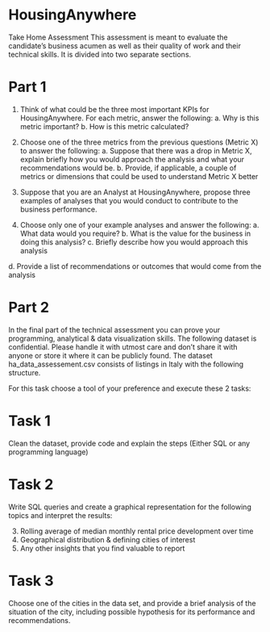# HousingAnywhere

Take Home Assessment
This assessment is meant to evaluate the candidate’s business acumen as well as their
quality of work and their technical skills. It is divided into two separate sections.


# Part 1
1. Think of what could be the three most important KPIs for HousingAnywhere. For
each metric, answer the following:
a. Why is this metric important?
b. How is this metric calculated?
2. Choose one of the three metrics from the previous questions (Metric X) to
answer the following:
a. Suppose that there was a drop in Metric X, explain briefly how you would
approach the analysis and what your recommendations would be.
b. Provide, if applicable, a couple of metrics or dimensions that could be
used to understand Metric X better

3. Suppose that you are an Analyst at HousingAnywhere, propose three examples
of analyses that you would conduct to contribute to the business performance.
4. Choose only one of your example analyses and answer the following:
a. What data would you require?
b. What is the value for the business in doing this analysis?
c. Briefly describe how you would approach this analysis

d. Provide a list of recommendations or outcomes that would come from
the analysis

# Part 2
In the final part of the technical assessment you can prove your programming,
analytical & data visualization skills. The following dataset is confidential. Please handle
it with utmost care and don’t share it with anyone or store it where it can be publicly
found. The dataset ha_data_assessement.csv consists of listings in Italy with the
following structure.

For this task choose a tool of your preference and execute these 2 tasks:

# Task 1
Clean the dataset, provide code and explain the steps (Either SQL or any
programming language)

# Task 2
Write SQL queries and create a graphical representation for the following topics and
interpret the results:

3. Rolling average of median monthly rental price development over time
2. Geographical distribution & defining cities of interest
3. Any other insights that you find valuable to report
   
# Task 3
Choose one of the cities in the data set, and provide a brief analysis of the situation of
the city, including possible hypothesis for its performance and recommendations.
